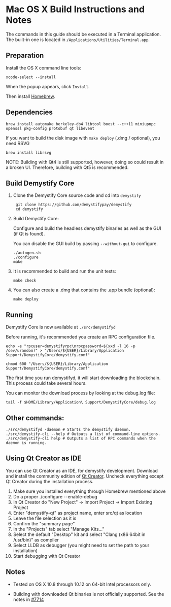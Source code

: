 Mac OS X Build Instructions and Notes
====================================
The commands in this guide should be executed in a Terminal application.
The built-in one is located in `/Applications/Utilities/Terminal.app`.

Preparation
-----------
Install the OS X command line tools:

`xcode-select --install`

When the popup appears, click `Install`.

Then install [Homebrew](https://brew.sh).

Dependencies
----------------------

    brew install automake berkeley-db4 libtool boost --c++11 miniupnpc openssl pkg-config protobuf qt libevent

If you want to build the disk image with `make deploy` (.dmg / optional), you need RSVG

    brew install librsvg

NOTE: Building with Qt4 is still supported, however, doing so could result in a broken UI. Therefore, building with Qt5 is recommended.

Build Demystify Core
------------------------

1. Clone the Demystify Core source code and cd into `demystify`

        git clone https://github.com/demystifypay/demystify
        cd demystify

2.  Build Demystify Core:

    Configure and build the headless demystify binaries as well as the GUI (if Qt is found).

    You can disable the GUI build by passing `--without-gui` to configure.

        ./autogen.sh
        ./configure
        make

3.  It is recommended to build and run the unit tests:

        make check

4.  You can also create a .dmg that contains the .app bundle (optional):

        make deploy

Running
-------

Demystify Core is now available at `./src/demystifyd`

Before running, it's recommended you create an RPC configuration file.

    echo -e "rpcuser=demystifyrpc\nrpcpassword=$(xxd -l 16 -p /dev/urandom)" > "/Users/${USER}/Library/Application Support/DemystifyCore/demystify.conf"

    chmod 600 "/Users/${USER}/Library/Application Support/DemystifyCore/demystify.conf"

The first time you run demystifyd, it will start downloading the blockchain. This process could take several hours.

You can monitor the download process by looking at the debug.log file:

    tail -f $HOME/Library/Application\ Support/DemystifyCore/debug.log

Other commands:
-------

    ./src/demystifyd -daemon # Starts the demystify daemon.
    ./src/demystify-cli --help # Outputs a list of command-line options.
    ./src/demystify-cli help # Outputs a list of RPC commands when the daemon is running.

Using Qt Creator as IDE
------------------------
You can use Qt Creator as an IDE, for demystify development.
Download and install the community edition of [Qt Creator](https://www.qt.io/download/).
Uncheck everything except Qt Creator during the installation process.

1. Make sure you installed everything through Homebrew mentioned above
2. Do a proper ./configure --enable-debug
3. In Qt Creator do "New Project" -> Import Project -> Import Existing Project
4. Enter "demystify-qt" as project name, enter src/qt as location
5. Leave the file selection as it is
6. Confirm the "summary page"
7. In the "Projects" tab select "Manage Kits..."
8. Select the default "Desktop" kit and select "Clang (x86 64bit in /usr/bin)" as compiler
9. Select LLDB as debugger (you might need to set the path to your installation)
10. Start debugging with Qt Creator

Notes
-----

* Tested on OS X 10.8 through 10.12 on 64-bit Intel processors only.

* Building with downloaded Qt binaries is not officially supported. See the notes in [#7714](https://github.com/bitcoin/bitcoin/issues/7714)
